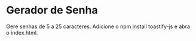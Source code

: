 # Gerador de Senha

Gere senhas de 5 a 25 caracteres.
Adicione o npm install toastify-js e abra o index.html.
